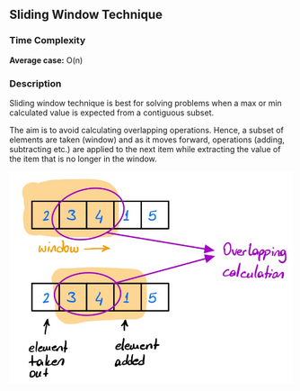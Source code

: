 ## Sliding Window Technique

### Time Complexity
**Average case:** O(n)

### Description
Sliding window technique is best for solving problems when a max or min calculated value is expected from a contiguous
subset. 

The aim is to avoid calculating overlapping operations. Hence, a subset of elements are taken (window) and as it moves 
forward, operations (adding, subtracting etc.) are applied to the next item while extracting the value of the item
that is no longer in the window.

![Slidiing window example](https://github.com/srgyrn/algorithms/blob/master/slidingwindows/slidingwindow.png)